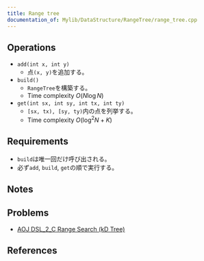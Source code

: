 ```yaml
---
title: Range tree
documentation_of: Mylib/DataStructure/RangeTree/range_tree.cpp
---
```


## Operations

- `add(int x, int y)`
	- 点`(x, y)`を追加する。
- `build()`
	- `RangeTree`を構築する。
	- Time complexity $O(N \log N)$
- `get(int sx, int sy, int tx, int ty)`
	- `[sx, tx), [sy, ty)`内の点を列挙する。
	- Time complexity $O(\log^2 N + K)$

## Requirements

- `build`は唯一回だけ呼び出される。
- 必ず`add`, `build`, `get`の順で実行する。

## Notes

## Problems

- [AOJ DSL_2_C Range Search (kD Tree)](http://judge.u-aizu.ac.jp/onlinejudge/description.jsp?id=DSL_2_C)

## References
